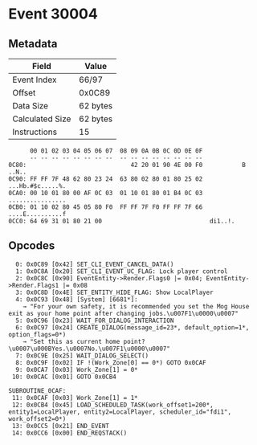 # Event 30004

## Metadata

| Field           | Value    |
|-----------------|----------|
| Event Index     | 66/97    |
| Offset          | 0x0C89   |
| Data Size       | 62 bytes |
| Calculated Size | 62 bytes |
| Instructions    | 15       |

```
      00 01 02 03 04 05 06 07  08 09 0A 0B 0C 0D 0E 0F
      -- -- -- -- -- -- -- --  -- -- -- -- -- -- -- --
0C80:                             42 20 01 90 4E 00 F0           B ..N..
0C90: FF FF 7F 48 62 80 23 24  63 80 02 80 01 80 25 02  ...Hb.#$c.....%.
0CA0: 00 10 01 80 00 AF 0C 03  01 10 01 80 01 B4 0C 03  ................
0CB0: 01 10 02 80 45 05 80 F0  FF FF 7F F0 FF FF 7F 66  ....E..........f
0CC0: 64 69 31 01 80 21 00                              di1..!.         
```

## Opcodes

```
  0: 0x0C89 [0x42] SET_CLI_EVENT_CANCEL_DATA()
  1: 0x0C8A [0x20] SET_CLI_EVENT_UC_FLAG: Lock player control
  2: 0x0C8C [0x90] EventEntity->Render.Flags0 |= 0x04; EventEntity->Render.Flags1 |= 0x08
  3: 0x0C8D [0x4E] SET_ENTITY_HIDE_FLAG: Show LocalPlayer
  4: 0x0C93 [0x48] [System] [6681*]:
    → "For your own safety, it is recommended you set the Mog House exit as your home point after changing jobs.\u007F1\u0000\u0007"
  5: 0x0C96 [0x23] WAIT_FOR_DIALOG_INTERACTION
  6: 0x0C97 [0x24] CREATE_DIALOG(message_id=23*, default_option=1*, option_flags=0*)
    → "Set this as current home point?\u0007\u000BYes.\u0007No.\u007F1\u0000\u0007"
  7: 0x0C9E [0x25] WAIT_DIALOG_SELECT()
  8: 0x0C9F [0x02] IF !(Work_Zone[0] == 0*) GOTO 0x0CAF
  9: 0x0CA7 [0x03] Work_Zone[1] = 0*
 10: 0x0CAC [0x01] GOTO 0x0CB4

SUBROUTINE_0CAF:
 11: 0x0CAF [0x03] Work_Zone[1] = 1*
 12: 0x0CB4 [0x45] LOAD_SCHEDULED_TASK(work_offset1=200*, entity1=LocalPlayer, entity2=LocalPlayer, scheduler_id="fdi1", work_offset2=0*)
 13: 0x0CC5 [0x21] END_EVENT
 14: 0x0CC6 [0x00] END_REQSTACK()
```
